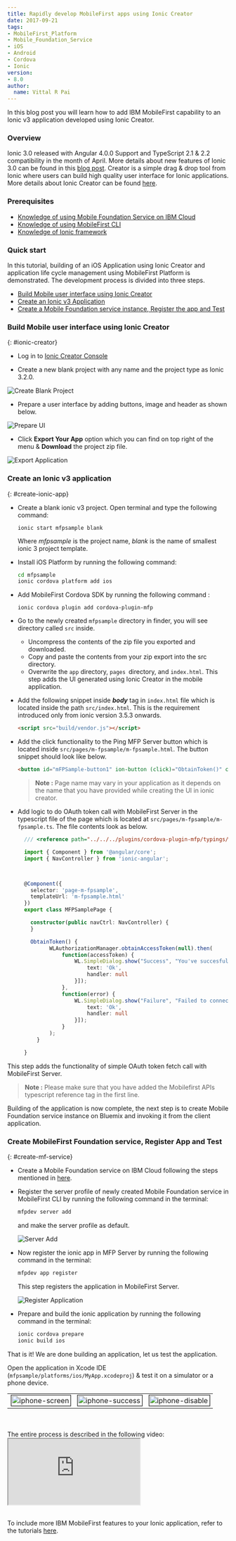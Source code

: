 ```yaml
---
title: Rapidly develop MobileFirst apps using Ionic Creator
date: 2017-09-21
tags:
- MobileFirst_Platform
- Mobile_Foundation_Service
- iOS
- Android
- Cordova
- Ionic
version:
- 8.0
author:
  name: Vittal R Pai
---
```

In this blog post you will learn how to add IBM MobileFirst capability to an Ionic v3 application developed using Ionic Creator.

### Overview

Ionic 3.0 released with Angular 4.0.0 Support and TypeScript 2.1 & 2.2 compatibility in the month of April. More details about new features of Ionic 3.0 can be found in this [blog post](http://blog.ionic.io/ionic-3-0-has-arrived/). Creator is a simple drag & drop tool from Ionic where users can build high quality user interface for Ionic applications. More details about Ionic Creator can be found [here](http://ionic.io/products/creator).


### Prerequisites

* [Knowledge of using Mobile Foundation Service on IBM Cloud](https://console.bluemix.net/catalog/services/mobile-foundation)
* [Knowledge of using MobileFirst CLI](https://mobilefirstplatform.ibmcloud.com/tutorials/en/foundation/8.0/application-development/using-mobilefirst-cli-to-manage-mobilefirst-artifacts/)
* [Knowledge of Ionic framework](https://ionicframework.com/)


### Quick start

In this tutorial, building of an iOS Application using Ionic Creator and application life cycle management using MobileFirst Platform is demonstrated. The development process is divided into three steps.

- [Build Mobile user interface using Ionic Creator](#ionic-creator)
- [Create an Ionic v3 Application](#create-ionic-app)
- [Create a Mobile Foundation service instance, Register the app and Test](#create-mf-service)


### Build Mobile user interface using Ionic Creator
{: #ionic-creator}

- Log in to [Ionic Creator Console](https://dash.readme.io/to/ionic-creator)

- Create a new blank project with any name and the project type as Ionic 3.2.0.

![Create Blank Project]({{site.baseurl}}/assets/blog/2017-09-21-mfp-apps-using-ionic-creator/newproject.png)

- Prepare a user interface by adding buttons, image and header as shown below.

![Prepare UI]({{site.baseurl}}/assets/blog/2017-09-21-mfp-apps-using-ionic-creator/ionic-creator.png)

- Click **Export Your App** option which you can find on top right of the menu & **Download** the project zip file.

![Export Application]({{site.baseurl}}/assets/blog/2017-09-21-mfp-apps-using-ionic-creator/export.png)

### Create an Ionic v3 application
{: #create-ionic-app}

- Create a blank ionic v3 project. Open terminal and type the following command:

	`ionic start mfpsample blank`

	Where *mfpsample* is the project name, *blank* is the name of smallest ionic 3 project template.

- Install iOS Platform by running the following command:

	```bash
	cd mfpsample
	ionic cordova platform add ios
	```

- Add MobileFirst Cordova SDK by running the following command :

	`ionic cordova plugin add cordova-plugin-mfp`

- Go to the newly created `mfpsample` directory in finder, you will see directory called `src` inside.
  * Uncompress the contents of the zip file you exported and downloaded.
  * Copy and paste the contents from your zip export into the src directory.
  * Overwrite the `app` directory, `pages `directory, and `index.html`. This step adds the UI generated using Ionic Creator in the mobile application.

- Add the following snippet inside _**body**_ tag in `index.html` file which is located inside the path `src/index.html`. This is the requirement introduced only from ionic version 3.5.3 onwards.

  ```html
  <script src="build/vendor.js"></script>
  ```
- Add the click functionality to the Ping MFP Server button which is located inside `src/pages/m-fpsample/m-fpsample.html`. The button snippet should look like below.

	```html
	<button id="mFPSample-button1" ion-button (click)="ObtainToken()" color="positive" block>Ping MFP Server !</button>
	```

	> **Note :** Page name may vary in your application as it depends on the name that you have provided while creating the UI in ionic creator.

- Add logic to do OAuth token call with MobileFirst Server in the typescript file of the page which is located at `src/pages/m-fpsample/m-fpsample.ts`. The file contents look as below.

  ```typescript
	/// <reference path="../../../plugins/cordova-plugin-mfp/typings/worklight.d.ts" />

	import { Component } from '@angular/core';
	import { NavController } from 'ionic-angular';



	@Component({
	  selector: 'page-m-fpsample',
	  templateUrl: 'm-fpsample.html'
	})
	export class MFPSamplePage {

	  constructor(public navCtrl: NavController) {
	  }

	  ObtainToken() {
	        WLAuthorizationManager.obtainAccessToken(null).then(
	            function(accessToken) {
	                WL.SimpleDialog.show("Success", "You've succesfully connected to MobileFirst Server", [{
	                    text: 'Ok',
	                    handler: null
	                }]);
	            },
	            function(error) {
	                WL.SimpleDialog.show("Failure", "Failed to connect MobileFirst Server", [{
	                    text: 'Ok',
	                    handler: null
	                }]);
	            }
	        );
	    }

	}
  ```
This step adds the functionality of simple OAuth token fetch call with MobileFirst Server.
> **Note :** Please make sure that you have added the Mobilefirst APIs typescript reference tag in the first line.

 Building of the application is now complete, the next step is to create Mobile Foundation service instance on Bluemix and invoking it from the client application.

### Create MobileFirst Foundation service, Register App and Test
{: #create-mf-service}

- Create a Mobile Foundation service on IBM Cloud following the steps mentioned in [here](https://mobilefirstplatform.ibmcloud.com/tutorials/en/foundation/8.0/bluemix/using-mobile-foundation).

- Register the server profile of newly created Mobile Foundation service in MobileFirst CLI by running the following command in the terminal:

	```bash
  mfpdev server add
  ```

	and make the server profile as default.

	![Server Add]({{site.baseurl}}/assets/blog/2017-09-21-mfp-apps-using-ionic-creator/server-add.png)

- Now register the ionic app in MFP Server by running the following command in the terminal:

	```bash
  mfpdev app register
  ```

	This step registers the application in MobileFirst Server.

	![Register Application]({{site.baseurl}}/assets/blog/2017-09-21-mfp-apps-using-ionic-creator/app-register.png)

- Prepare and build the ionic application by running the following command in the terminal:

	```bash
	ionic cordova prepare
	ionic build ios
	```


That is it! We are done building an application, let us test the application.

Open the application in Xcode IDE (`mfpsample/platforms/ios/MyApp.xcodeproj`) & test it on a simulator or a phone device.
<div><center>
<table style="width:100%" cellpadding="0">
  <tr>
    <td><img src="{{site.baseurl}}/assets/blog/2017-09-21-mfp-apps-using-ionic-creator/iphone-screen.png" alt="iphone-screen" border="1" width="100%" /></td>
    <td><img src="{{site.baseurl}}/assets/blog/2017-09-21-mfp-apps-using-ionic-creator/iphone-success.png" alt="iphone-success" border="1" width="100%" /></td>
    <td><img src="{{site.baseurl}}/assets/blog/2017-09-21-mfp-apps-using-ionic-creator/iphone-disable.png" alt="iphone-disable" border="1" width="100%" /></td>
  </tr>
</table>
</center></div>
<br><br>
The entire process is described in the following video:

<div class="sizer">
 <div class="embed-responsive embed-responsive-16by9">
    <iframe src="https://www.youtube.com/embed/2mu8qPFmPjE"></iframe>
  </div>
</div>
<br/>

To include more IBM MobileFirst features to your Ionic application, refer to the tutorials [here](https://mobilefirstplatform.ibmcloud.com/tutorials/en/foundation/8.0/cordova-tutorials/).
